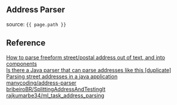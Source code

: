 ## Address Parser
source: `{{ page.path }}`

## Reference
[How to parse freeform street/postal address out of text, and into components](https://stackoverflow.com/questions/11160192/how-to-parse-freeform-street-postal-address-out-of-text-and-into-components)  
[Is there a Java parser that can parse addresses like this [duplicate]](https://stackoverflow.com/questions/10146864/is-there-a-java-parser-that-can-parse-addresses-like-this)  
[Parsing street addresses in a java application](http://www.mooreds.com/wordpress/archives/714)  
[manycoding/address-parser](https://github.com/manycoding/address-parser)  
[bribeiroBR/SplittingAddressAndTestingIt](https://github.com/bribeiroBR/SplittingAddressAndTestingIt)  
[rajkumarbe34/ml\_task\_address\_parsing](https://github.com/rajkumarbe34/ml_task_address_parsing)  
